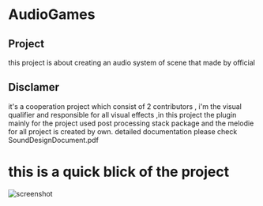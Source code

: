 # AudioGames

## Project

this project is about creating an audio system of scene that made by official 

## Disclamer
it's a cooperation project which consist of 2 contributors , i'm the visual qualifier and responsible for all visual effects ,in this project the plugin mainly for the project used post processing stack package and the melodie for all project is created by own.
detailed documentation please check SoundDesignDocument.pdf
# this is a quick blick of the project 
![](/instructions/giphy.gif?raw=true "screenshot")
